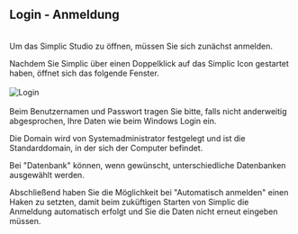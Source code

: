 ## Login - Anmeldung
<br />
Um das Simplic Studio zu öffnen, müssen Sie sich zunächst anmelden.

Nachdem Sie Simplic über einen Doppelklick auf das Simplic Icon gestartet haben, öffnet sich das folgende Fenster.
<br />
<br />
![Login](~/images/Login.png)
<br /><br />
Beim Benutzernamen und Passwort tragen Sie bitte, falls nicht anderweitig abgesprochen, Ihre Daten wie beim Windows Login ein.

Die Domain wird von Systemadministrator festgelegt und ist die Standarddomain, in der sich der Computer befindet.

Bei "Datenbank" können, wenn gewünscht, unterschiedliche Datenbanken ausgewählt werden. 

Abschließend haben Sie die Möglichkeit bei "Automatisch anmelden" einen Haken zu setzten, damit beim zuküftigen Starten von Simplic die Anmeldung automatisch erfolgt und Sie die Daten nicht erneut eingeben müssen.